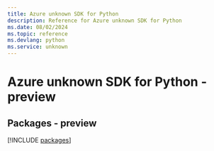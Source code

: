```yaml
---
title: Azure unknown SDK for Python
description: Reference for Azure unknown SDK for Python
ms.date: 08/02/2024
ms.topic: reference
ms.devlang: python
ms.service: unknown
---
```

# Azure unknown SDK for Python - preview
## Packages - preview
[!INCLUDE [packages](unknown-index.md)]